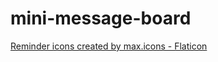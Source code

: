 # mini-message-board

<a href="https://www.flaticon.com/free-icons/reminder" title="reminder icons">Reminder icons created by max.icons - Flaticon</a>